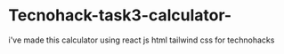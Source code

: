 # Tecnohack-task3-calculator-
i've made this calculator using react js html tailwind css for technohacks
